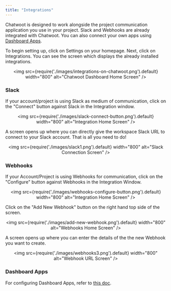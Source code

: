 ```yaml
---
title: "Integrations"
---
```


Chatwoot is designed to work alongside the project communication application you use in your project. Slack and Webhooks are already integrated with Chatwoot. You can also connect your own apps using [Dashboard Apps](/blog/dashboard-apps).

To begin setting up, click on Settings on your homepage. Next, click on Integrations. You can see the screen which displays the already installed integrations.

<div align="center">

<img src={require('./images/integrations-on-chatwoot.png').default} width="800" alt="Chatwoot Dashboard Home Screen" />

</div>


### Slack

If your account/project is using Slack as medium of communication, click on the "Connect" button against Slack in the Integration window.

<div align="center">

<img src={require('./images/slack-connect-button.png').default} width="800" alt="Integration Home Screen" />

</div>

A screen opens up where you can directly give the workspace Slack URL to connect to your Slack account. That is all you need to do!

<div align="center">

<img src={require('./images/slack1.png').default} width="800" alt="Slack Connection Screen" />

</div>



### Webhooks

If your Account/Project is using Webhooks for communication, click on the "Configure" button against Webhooks in the Integration Window.

<div align="center">

<img src={require('./images/webhooks-configure-button.png').default} width="800" alt="Integration Home Screen" />

</div>

Click on the "Add New Webhook" button on the right hand top side of the screen.

<div align="center">

<img src={require('./images/add-new-webhook.png').default} width="800" alt="Webhooks Home Screen" />

</div>

A screen opens up where you can enter the details of the the new Webhook you want to create.


<div align="center">

<img src={require('./images/webhooks3.png').default} width="800" alt="Webhook URL Screen" />

</div>

### Dashboard Apps

For configuring Dashboard Apps, refer to [this doc](/docs/product/others/dashboard-apps).
